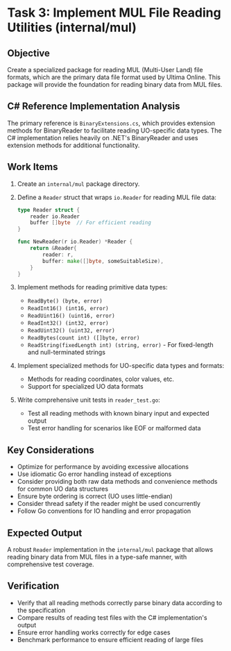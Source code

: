 # Task 3: Implement MUL File Reading Utilities (internal/mul)

## Objective
Create a specialized package for reading MUL (Multi-User Land) file formats, which are the primary data file format used by Ultima Online. This package will provide the foundation for reading binary data from MUL files.

## C# Reference Implementation Analysis
The primary reference is `BinaryExtensions.cs`, which provides extension methods for BinaryReader to facilitate reading UO-specific data types. The C# implementation relies heavily on .NET's BinaryReader and uses extension methods for additional functionality.

## Work Items
1. Create an `internal/mul` package directory.
2. Define a `Reader` struct that wraps `io.Reader` for reading MUL file data:
   ```go
   type Reader struct {
       reader io.Reader
       buffer []byte  // For efficient reading
   }
   
   func NewReader(r io.Reader) *Reader {
       return &Reader{
           reader: r,
           buffer: make([]byte, someSuitableSize),
       }
   }
   ```
3. Implement methods for reading primitive data types:
   - `ReadByte() (byte, error)`
   - `ReadInt16() (int16, error)`
   - `ReadUint16() (uint16, error)`
   - `ReadInt32() (int32, error)`
   - `ReadUint32() (uint32, error)`
   - `ReadBytes(count int) ([]byte, error)`
   - `ReadString(fixedLength int) (string, error)` - For fixed-length and null-terminated strings
   
4. Implement specialized methods for UO-specific data types and formats:
   - Methods for reading coordinates, color values, etc.
   - Support for specialized UO data formats

5. Write comprehensive unit tests in `reader_test.go`:
   - Test all reading methods with known binary input and expected output
   - Test error handling for scenarios like EOF or malformed data

## Key Considerations
- Optimize for performance by avoiding excessive allocations
- Use idiomatic Go error handling instead of exceptions
- Consider providing both raw data methods and convenience methods for common UO data structures
- Ensure byte ordering is correct (UO uses little-endian)
- Consider thread safety if the reader might be used concurrently
- Follow Go conventions for IO handling and error propagation

## Expected Output
A robust `Reader` implementation in the `internal/mul` package that allows reading binary data from MUL files in a type-safe manner, with comprehensive test coverage.

## Verification
- Verify that all reading methods correctly parse binary data according to the specification
- Compare results of reading test files with the C# implementation's output
- Ensure error handling works correctly for edge cases
- Benchmark performance to ensure efficient reading of large files